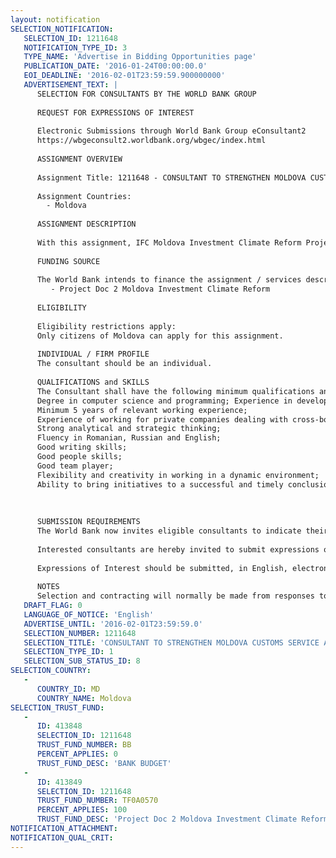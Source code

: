 ```yaml
---
layout: notification
SELECTION_NOTIFICATION: 
   SELECTION_ID: 1211648
   NOTIFICATION_TYPE_ID: 3
   TYPE_NAME: 'Advertise in Bidding Opportunities page'
   PUBLICATION_DATE: '2016-01-24T00:00:00.0'
   EOI_DEADLINE: '2016-02-01T23:59:59.900000000'
   ADVERTISEMENT_TEXT: |
      SELECTION FOR CONSULTANTS BY THE WORLD BANK GROUP
      
      REQUEST FOR EXPRESSIONS OF INTEREST
      
      Electronic Submissions through World Bank Group eConsultant2
      https://wbgeconsult2.worldbank.org/wbgec/index.html
      
      ASSIGNMENT OVERVIEW
      
      Assignment Title: 1211648 - CONSULTANT TO STRENGTHEN MOLDOVA CUSTOMS SERVICE AND ANSA
      
      Assignment Countries:
        - Moldova
      
      ASSIGNMENT DESCRIPTION
      
      With this assignment, IFC Moldova Investment Climate Reform Project (#600467) is to strengthen the capacity of the Moldova Customs Service and the National Food Safety Agency (ANSA) by providing technical support in the sphere of Information Technologies by providing technical support and solutions in the sphere of Information Technologies and by improving and facilitating timely exchange of information with the aim to simplify trade and SPS related procedures, thus reducing costs for transactions on business companies and traders.
      
      FUNDING SOURCE
      
      The World Bank intends to finance the assignment / services described below under the following trust fund(s):
         - Project Doc 2 Moldova Investment Climate Reform
      
      ELIGIBILITY
      
      Eligibility restrictions apply:
      Only citizens of Moldova can apply for this assignment. 
      
      INDIVIDUAL / FIRM PROFILE
      The consultant should be an individual. 
      
      QUALIFICATIONS and SKILLS
      The Consultant shall have the following minimum qualifications and experience:
      Degree in computer science and programming; Experience in developing interactive web-sites, data exchange programs and communication platforms; 
      Minimum 5 years of relevant working experience;
      Experience of working for private companies dealing with cross-border trade or operations or with the Moldova Customs Service will be an advantage; 
      Strong analytical and strategic thinking;
      Fluency in Romanian, Russian and English;
      Good writing skills;
      Good people skills;
      Good team player; 
      Flexibility and creativity in working in a dynamic environment;
      Ability to bring initiatives to a successful and timely conclusion. 
      
      
      
      SUBMISSION REQUIREMENTS
      The World Bank now invites eligible consultants to indicate their interest in providing the services.  Interested consultants must provide information indicating that they are qualified to perform the services (brochures, description of similar assignments, experience in similar conditions, availability of appropriate skills among staff, etc.).  Please note that the total size of all attachments should be less than 5MB.  
      
      Interested consultants are hereby invited to submit expressions of interest.
      
      Expressions of Interest should be submitted, in English, electronically through World Bank Group eConsultant2 (https://wbgeconsult2.worldbank.org/wbgec/index.html)
      
      NOTES
      Selection and contracting will normally be made from responses to this notification.  The consultant will be selected from a shortlist, subject to availability of funding.
   DRAFT_FLAG: 0
   LANGUAGE_OF_NOTICE: 'English'
   ADVERTISE_UNTIL: '2016-02-01T23:59:59.0'
   SELECTION_NUMBER: 1211648
   SELECTION_TITLE: 'CONSULTANT TO STRENGTHEN MOLDOVA CUSTOMS SERVICE AND ANSA'
   SELECTION_TYPE_ID: 1
   SELECTION_SUB_STATUS_ID: 8
SELECTION_COUNTRY: 
   - 
      COUNTRY_ID: MD
      COUNTRY_NAME: Moldova
SELECTION_TRUST_FUND: 
   - 
      ID: 413848
      SELECTION_ID: 1211648
      TRUST_FUND_NUMBER: BB
      PERCENT_APPLIES: 0
      TRUST_FUND_DESC: 'BANK BUDGET'
   - 
      ID: 413849
      SELECTION_ID: 1211648
      TRUST_FUND_NUMBER: TF0A0570
      PERCENT_APPLIES: 100
      TRUST_FUND_DESC: 'Project Doc 2 Moldova Investment Climate Reform'
NOTIFICATION_ATTACHMENT: 
NOTIFICATION_QUAL_CRIT: 
---
```


